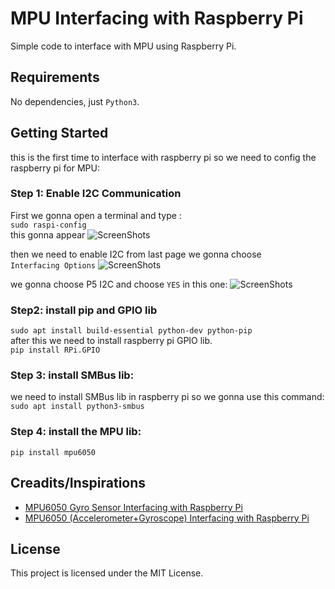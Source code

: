 # MPU Interfacing with Raspberry Pi
Simple code to interface with MPU using Raspberry Pi.

## Requirements
No dependencies, just `Python3`.

## Getting Started
this is the first time to interface with raspberry pi so we need to config the raspberry pi for MPU:
 
### Step 1: Enable I2C Communication
First we gonna open a terminal and type : <br >
```sudo raspi-config``` <br >
this gonna appear
![ScreenShots](ScreenShots/1.png "Config")

then we need to enable I2C from last page we gonna choose <br > 
```Interfacing Options```
![ScreenShots](ScreenShots/2.png "Enable I2C")

we gonna choose P5 I2C and choose ```YES``` in this one:
![ScreenShots](ScreenShots/3.png "Enable I2C")

### Step2: install pip and GPIO lib
```sudo apt install build-essential python-dev python-pip``` <br >
after this we need to install raspberry pi GPIO lib. <br >
```pip install RPi.GPIO```

### Step 3: install SMBus lib:
we need to install SMBus lib in raspberry pi so we gonna use this command: <br >
 ```sudo apt install python3-smbus```

### Step 4: install the MPU lib:
```pip install mpu6050```

## Creadits/Inspirations
- [MPU6050 Gyro Sensor Interfacing with Raspberry Pi](https://circuitdigest.com/microcontroller-projects/mpu6050-gyro-sensor-interfacing-with-raspberry-pi)
- [MPU6050 (Accelerometer+Gyroscope) Interfacing with Raspberry Pi](https://www.electronicwings.com/raspberry-pi/mpu6050-accelerometergyroscope-interfacing-with-raspberry-pi)

## License
This project is licensed under the MIT License.
